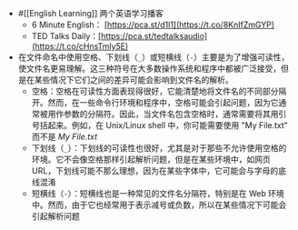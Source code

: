 - #[[English Learning]] 两个英语学习播客
	- 6 Minute English： [https://pca.st/d1l1](https://t.co/8KnIfZmGYP)
	- TED Talks Daily：[https://pca.st/tedtalksaudio](https://t.co/cHnsTmly5E)
- 在文件命名中使用空格、下划线（`_`）或短横线（`-`）主要是为了增强可读性，使文件名更易理解。这三种符号在大多数操作系统和程序中都被广泛接受，但是在某些情况下它们之间的差异可能会影响到文件名的解析。
	- 空格：空格在可读性方面表现得很好，它能清楚地将文件名的不同部分隔开。然而，在一些命令行环境和程序中，空格可能会引起问题，因为它通常被用作参数的分隔符。因此，当文件名包含空格时，通常需要将其用引号括起来。例如，在 Unix/Linux shell 中，你可能需要使用 "My File.txt" 而不是 *My File.txt*
	- 下划线（`_`）：下划线的可读性也很好，尤其是对于那些不允许使用空格的环境。它不会像空格那样引起解析问题，但是在某些环境中，如网页 URL，下划线可能不那么理想，因为在某些字体中，它可能会与字母的底线混淆
	- 短横线（`-`）：短横线也是一种常见的文件名分隔符，特别是在 Web 环境中。然而，由于它也经常用于表示减号或负数，所以在某些情况下可能会引起解析问题